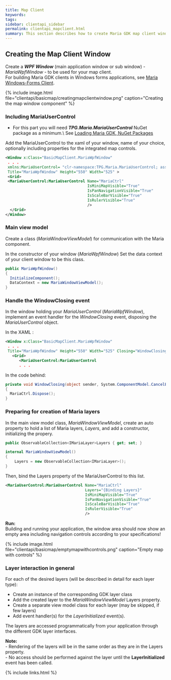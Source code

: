 ```yaml
---
title: Map Client
keywords:  
tags: 
sidebar: clientapi_sidebar
permalink: clientapi_mapclient.html
summary: This section describes how to create Maria GDK map client window.
---
```

## Creating the Map Client Window
Create a  ***WPF Window*** (main application window or sub window) - *MariaWpfWindow* - to be used for your map client.<br>
For building Maria GDK clients in Windows forms applications, see [Maria Windows-Forms Client](clientapi_winformsclient.html).

{% include image.html file="clientapi/basicmap/creatingmapclientwindow.png" caption="Creating the map window component" %}

### Including MariaUserControl
* For this part you will need ***TPG.Maria.MariaUserControl*** NuGet package as a minimum.\\
See [Loading Maria GDK, NuGet Packages](maria_gdk/programming/loading_maria_2012_packages)


Add the MariaUserControl to the xaml of your window, name of your choice, optionally including properties for the integrated map controls.

```xml
<Window x:Class="BasicMapClient.MariaWpfWindow"
 . . . 
 xmlns:MariaUserControl= "clr-namespace:TPG.Maria.MariaUserControl; assembly=TPG.Maria.MariaUserControl"
 Title="MariaWpfWindow" Height="550" Width="525" >
 <Grid>
 <MariaUserControl:MariaUserControl Name="MariaCtrl"
                                    IsMiniMapVisible="True"
                                    IsPanNavigationVisible="True"
                                    IsScaleBarVisible="True"
                                    IsRulerVisible="True"
                                    />
  </Grid>
</Window>
```
    
### Main view model

 Create a class (*MariaWindowViewModel*) for communication with the Maria component.

In the constructor of your window (*MariaWpfWindow*) Set the data context of your client window to be this class.

```csharp
public MariaWpfWindow()
{
  InitializeComponent();
  DataContext = new MariaWindowViewModel();
}
```

### Handle the WindowClosing event

In the window holding your *MariaUserControl* (*MariaWpfWindow*), implement an event handler for the *WindowClosing* event, disposing the *MariaUserControl* object.

In the XAML :

```xml
<Window x:Class="BasicMapClient.MariaWpfWindow"
 . . . 
 Title="MariaWpfWindow" Height="550" Width="525" Closing="WindowClosing">
   <Grid>
      <MariaUserControl:MariaUserControl
      . . .
```
In the code behind:

```csharp
private void WindowClosing(object sender, System.ComponentModel.CancelEventArgs e)
{
  MariaCtrl.Dispose();
}
```

### Preparing for creation of Maria layers

In the main view model class, *MariaWindowViewModel*, create an auto property to hold a list of Maria layers, *Layers*, and add a constructor, initializing the propery.

```csharp
public ObservableCollection<IMariaLayer>Layers { get; set; }

internal MariaWindowViewModel()
{
    Layers = new ObservableCollection<IMariaLayer>();
}
```
Then, bind the Layers property of the MariaUserControl to this list.

```xml
<MariaUserControl:MariaUserControl Name="MariaCtrl"
                                   Layers="{Binding Layers}"
                                   IsMiniMapVisible="True"
                                   IsPanNavigationVisible="True"
                                   IsScaleBarVisible="True"
                                   IsRulerVisible="True"
                                   />
```

<div class="alert alert-success" role="alert"><i class="fa fa-arrow-circle-right"></i><b> Run:</b><br> 
Building and running your application, the window area should now show an empty area including navigation controls according to your specifications!
</div>


{% include image.html file="clientapi/basicmap/emptymapwithcontrols.png" caption="Empty map with controls" %}

### Layer interaction in general
For each of the desired layers (will be described in detail for each layer type):

*  Create an instance of the corresponding GDK layer class 
*  Add the created layer to the *MariaWindowViewModel* Layers property. 
*  Create a separate view model class for each layer (may be skipped, if few layers)
*  Add event handler(s) for the *LayerInitialized* event(s). 

The layers are accessed programmatically from your application  through the different GDK layer interfaces.

<div class="alert alert-info" role="alert"><i class="fa fa-exclamation-circle"></i> <b> Note:</b><br> 
-  Rendering of the layers will be in the same order as they are in the Layers property.<br>
-  No access should be performed against the layer until the <b>LayerInitialized</b> event has been called.
</div>

{% include links.html %}